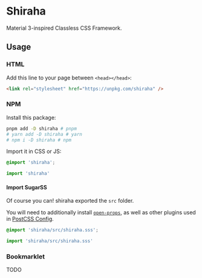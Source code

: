 # Shiraha

Material 3-inspired Classless CSS Framework.

## Usage

### HTML

Add this line to your page between `<head></head>`:

```html
<link rel="stylesheet" href="https://unpkg.com/shiraha" />
```

### NPM

Install this package:

```bash
pnpm add -D shiraha # pnpm
# yarn add -D shiraha # yarn
# npm i -D shiraha # npm
```

Import it in CSS or JS:

```css
@import 'shiraha';
```

```ts
import 'shiraha'
```

#### Import SugarSS

Of course you can! shiraha exported the `src` folder.

You will need to additionally install [`open-props`](https://www.npmjs.com/package/open-props), as well as other plugins used in [PostCSS Config](../../postcss.config.js).

```css
@import 'shiraha/src/shiraha.sss';
```

```ts
import 'shiraha/src/shiraha.sss'
```

### Bookmarklet

TODO
